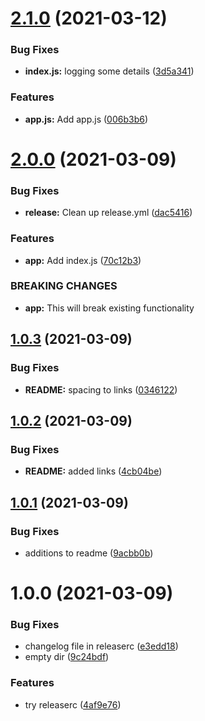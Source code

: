 # [2.1.0](https://github.com/fw-noel/semrel/compare/v2.0.0...v2.1.0) (2021-03-12)


### Bug Fixes

* **index.js:** logging some details ([3d5a341](https://github.com/fw-noel/semrel/commit/3d5a341eac566715a7e71e7036ffae7cc6d6e833))


### Features

* **app.js:** Add app.js ([006b3b6](https://github.com/fw-noel/semrel/commit/006b3b69cdfec18c9f49a4740edcb012c5da0a9d))

# [2.0.0](https://github.com/fw-noel/semrel/compare/v1.0.3...v2.0.0) (2021-03-09)


### Bug Fixes

* **release:** Clean up release.yml ([dac5416](https://github.com/fw-noel/semrel/commit/dac5416839c68a1e22a3916f6947c8f6f8509d57))


### Features

* **app:** Add index.js ([70c12b3](https://github.com/fw-noel/semrel/commit/70c12b3556af9177854d0d4537faddbe24c8ed0a))


### BREAKING CHANGES

* **app:** This will break existing functionality

## [1.0.3](https://github.com/fw-noel/semrel/compare/v1.0.2...v1.0.3) (2021-03-09)


### Bug Fixes

* **README:** spacing to links ([0346122](https://github.com/fw-noel/semrel/commit/0346122cfdb326faf19284d6dd010d64030b4508))

## [1.0.2](https://github.com/fw-noel/semrel/compare/v1.0.1...v1.0.2) (2021-03-09)


### Bug Fixes

* **README:** added links ([4cb04be](https://github.com/fw-noel/semrel/commit/4cb04be5678b461f8b167fa8b8d778c0b0328672))

## [1.0.1](https://github.com/fw-noel/semrel/compare/v1.0.0...v1.0.1) (2021-03-09)


### Bug Fixes

* additions to readme ([9acbb0b](https://github.com/fw-noel/semrel/commit/9acbb0baad4aa2f4c084f474d2828f3b13f95d07))

# 1.0.0 (2021-03-09)


### Bug Fixes

* changelog file in releaserc ([e3edd18](https://github.com/fw-noel/semrel/commit/e3edd185291f0b7ab0e0576c2cc2bc30ef12f540))
* empty dir ([9c24bdf](https://github.com/fw-noel/semrel/commit/9c24bdf5dead95ce265343e8f508823da8d883f0))


### Features

* try releaserc ([4af9e76](https://github.com/fw-noel/semrel/commit/4af9e7662d599bb359afca35610af8dcfe09cdaf))

